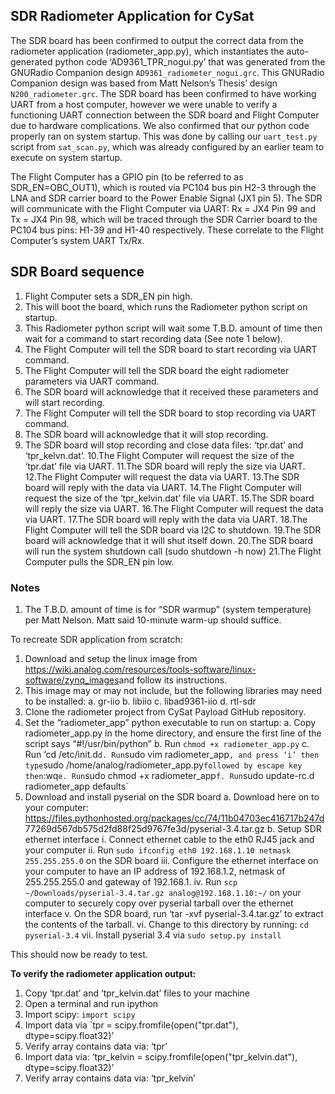 ## SDR Radiometer Application for CySat

The SDR board has been confirmed to output the correct data from the radiometer application
(radiometer_app.py), which instantiates the auto-generated python code
‘AD9361_TPR_nogui.py’ that was generated from the GNURadio Companion design
`AD9361_radiometer_nogui.grc`. This GNURadio Companion design was based from Matt
Nelson’s Thesis’ design `N200_radiometer.grc`. The SDR board has been confirmed to have
working UART from a host computer, however we were unable to verify a functioning UART
connection between the SDR board and Flight Computer due to hardware complications. We
also confirmed that our python code properly ran on system startup. This was done by calling
our `uart_test.py` script from `sat_scan.py`, which was already configured by an earlier team to
execute on system startup.

The Flight Computer has a GPIO pin (to be referred to as SDR_EN=OBC_OUT1), which is
routed via PC104 bus pin ​H2-3​ through the LNA and SDR carrier board to the Power Enable
Signal (JX1 pin 5). The SDR will communicate with the Flight Computer via UART: Rx = JX4 Pin
99 and Tx = JX4 Pin 98, which will be traced through the SDR Carrier board to the PC104 bus
pins: H1-39 and H1-40 respectively. These correlate to the Flight Computer’s system UART
Tx/Rx.

## SDR Board sequence

1. Flight Computer sets a SDR_EN pin high.
2. This will boot the board, which runs the Radiometer python script on startup.
3. This Radiometer python script will wait some ​T.B.D.​ amount of time then wait for a
    command to start recording data (See note 1 below).
4. The Flight Computer will tell the SDR board to start recording via UART command.
5. The Flight Computer will tell the SDR board the eight radiometer parameters via UART
    command.
6. The SDR board will acknowledge that it received these parameters and will start
    recording.
7. The Flight Computer will tell the SDR board to stop recording via UART command.
8. The SDR board will acknowledge that it will stop recording.
9. The SDR board will stop recording and close data files: ‘tpr.dat’ and ‘tpr_kelvn.dat’.
10.The Flight Computer will request the size of the ‘tpr.dat’ file via UART.
11.The SDR board will reply the size via UART.
12.The Flight Computer will request the data via UART.
13.The SDR board will reply with the data via UART.
14.The Flight Computer will request the size of the ‘tpr_kelvin.dat’ file via UART.
15.The SDR board will reply the size via UART.
16.The Flight Computer will request the data via UART.
17.The SDR board will reply with the data via UART.
18.The Flight Computer will tell the SDR board via I2C to shutdown.
19.The SDR board will acknowledge that it will shut itself down.
20.The SDR board will run the system shutdown call (sudo shutdown -h now)
21.The Flight Computer pulls the SDR_EN pin low.

### Notes

1. The T.B.D. amount of time is for “SDR warmup” (system temperature) per Matt Nelson.
    Matt said 10-minute warm-up should suffice.


To recreate SDR application from scratch:

1. Download and setup the linux image from
    https://wiki.analog.com/resources/tools-software/linux-software/zynq_images​ and follow
    its instructions.
2. This image may or may not include, but the following libraries may need to be installed:
    a. gr-iio
    b. libiio
    c. libad9361-iio
    d. rtl-sdr
3. Clone the radiometer project from CySat Payload GitHub repository.
4. Set the “radiometer_app” python executable to run on startup:
    a. Copy radiometer_app.py in the home directory, and ensure the first line of the
       script says “#!/usr/bin/python”
    b. Run `chmod +x radiometer_app.py`
    c. Run ‘cd /etc/init.d`
    d. Run `sudo vim radiometer_app` , and press ‘i’ then type
       `sudo /home/analog/radiometer_app.py` followed by escape key then `:wq`
    e. Run `sudo chmod +x radiometer_app`
    f. Run `sudo update-rc.d radiometer_app defaults`
5. Download and install pyserial on the SDR board
    a. Download here on to your computer:
       https://files.pythonhosted.org/packages/cc/74/11b04703ec416717b247d
       77269d567db575d2fd88f25d9767fe3d/pyserial-3.4.tar.gz
    b. Setup SDR ethernet interface
       i. Connect ethernet cable to the eth0 RJ45 jack and your computer
ii. Run `sudo ifconfig eth0 192.168.1.10 netmask 255.255.255.0` on the
SDR board
iii. Configure the ethernet interface on your computer to have an IP address
of 192.168.1.2, netmask of 255.255.255.0 and gateway of 192.168.1.
iv. Run `scp ~/Downloads/pyserial-3.4.tar.gz analog@192.168.1.10:~/` on
your computer to securely copy over pyserial tarball over the ethernet
interface
v. On the SDR board, run ‘tar -xvf pyserial-3.4.tar.gz’ to extract the contents
of the tarball.
vi. Change to this directory by running: `cd pyserial-3.4`
vii. Install pyserial 3.4 via `sudo setup.py install`

This should now be ready to test.

**To verify the radiometer application output:**

1. Copy ‘tpr.dat’ and ‘tpr_kelvin.dat’ files to your machine
2. Open a terminal and run ipython
3. Import scipy: `import scipy`
4. Import data via `tpr = scipy.fromfile(open("tpr.dat"), dtype=scipy.float32)’
5. Verify array contains data via: ‘tpr’
6. Import data via: ‘tpr_kelvin = scipy.fromfile(open("tpr_kelvin.dat"), dtype=scipy.float32)’
7. Verify array contains data via: ‘tpr_kelvin’
